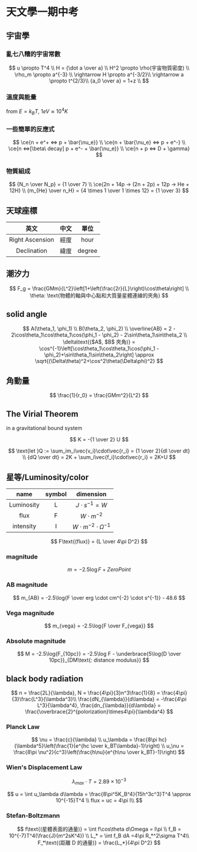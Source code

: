 # 天文學一期中考

## 宇宙學

### 亂七八糟的宇宙常數

$$
u \propto T^4 \\
H = {\dot a \over a} \\
H^2 \propto \rho(宇宙物質密度) \\
\rho_m \propto a^{-3} \\
\rightarrow H \propto a^{-3/2}\\
\rightarrow a \propto t^{2/3}\\
{a_0 \over a} = 1+z \\
$$

### 溫度與能量

from $E = k_BT$, $1eV \approx 10^4K$

### 一些簡單的反應式

$$
\ce{n + e^+ <=> p + \bar{\nu_e}} \\
\ce{n + \bar{\nu_e} <=> p + e^-} \\
\ce{n <=>[\beta\ decay] p + e^- + \bar{\nu_e}} \\
\ce{n + p <=> D + \gamma}
$$

### 物質組成

$$
{N_n \over N_p} = {1 \over 7} \\
\ce{2n + 14p -> (2n + 2p) + 12p -> He + 12H} \\
{m_{He} \over n_H} = {4 \times 1 \over 1 \times 12} = {1 \over 3}
$$

## 天球座標

|      英文       | 中文 |  單位  |
| :-------------: | :--: | :----: |
| Right Ascension | 經度 |  hour  |
|   Declination   | 緯度 | degree |

## 潮汐力

$$
F_g = \frac{GMm}{L^2}\left[1+\left(\frac{2r}{L}\right)\cos\theta\right] \\
\theta: \text{物體的軸與中心點和大質量星體連線的夾角}
$$

## solid angle

$$
A(\theta_1, \phi_1) \\
B(\theta_2, \phi_2) \\
\overline{AB} = 2 - 2\cos\theta_1\cos\theta_1\cos(\phi_1 - \phi_2) - 2\sin\theta_1\sin\theta_2 \\
\delta\text{($A$, $B$ 夾角)} = \cos^{-1}\left[\cos\theta_1\cos\theta_1\cos(\phi_1 - \phi_2)+\sin\theta_1\sin\theta_2\right] \approx \sqrt{(\Delta\theta)^2+\cos^2\theta(\Delta\phi)^2}
$$

## 角動量

$$
\frac{1}{r_0} = \frac{GMm^2}{L^2}
$$

## The Virial Theorem

in a gravitational bound system

$$
K = -{1 \over 2} U
$$

$$
\text{let }Q := \sum_im_i\vec{v_i}\cdot\vec{r_i} = {1 \over 2}{dI \over dt} \\
{dQ \over dt} = 2K + \sum_i\vec{f_i}\cdot\vec{r_i} = 2K+U
$$

## 星等/Luminosity/color

| name       | symbol | dimension                          |
| :---:      | :---:  | :---:                              |
| Luminosity | L      | $J \cdot s^{-1} = W$               |
| flux       | F      | $W \cdot m^{-2}$                   |
| intensity  | I      | $W \cdot m^{-2} \cdot \Omega^{-1}$ |

$$
F\text{(flux)} = {L \over 4\pi D^2}
$$

### magnitude

$$
m = -2.5\log F+ZeroPoint
$$

### AB magnitude

$$
m_{AB} = -2.5\log{F \over erg \cdot cm^{-2} \cdot s^{-1}} - 48.6
$$

### Vega magnitude

$$
m_{vega} = -2.5\log{F \over F_{vega}}
$$

### Absolute magnitude

$$
M = -2.5\log{F_{10pc}} = -2.5\log F - \underbrace{5\log{D \over 10pc}}_{DM\text{: distance modulus}}
$$

## black body radiation
$$
n = \frac{2L}{\lambda}, N = \frac{4\pi}{3}n^3\frac{1}{8} = \frac{4\pi}{3}\frac{L^3}{\lambda^3}\\
\frac{dN_{\lambda}}{d\lambda} = -\frac{4\pi L^3}{\lambda^4}, \frac{dn_{\lambda}}{d\lambda} = \frac{\overbrace{2}^{polorization}\times4\pi}{\lambda^4}
$$

### Planck Law
$$
\nu = \frac{c}{\lambda} \\
u_\lambda = \frac{8\pi hc}{\lambda^5}\left(\frac{1}{e^{hc \over k_BT\lambda}-1}\right) \\
u_\nu = \frac{8\pi \nu^2}{c^3}\left(\frac{h\nu}{e^{h\nu \over k_BT}-1}\right)
$$

### Wien's Displacement Law
$$
\lambda_{max} \cdot T = 2.89\times10^{-3}
$$


$$
u = \int u_\lambda d\lambda = \frac{8\pi^5K_B^4}{15h^3c^3}T^4 \approx 10^{-15}T^4 \\
flux = uc = 4\pi I\\ 
$$

### Stefan-Boltzmann

$$
f\text{(星體表面的通量)} = \int f\cos\theta d\Omega = I\pi \\
f_B = 10^{-7}T^4(\frac{J}{m^2sK^4}) \\
L_* = \int f_B dA =4\pi R_*^2\sigma T^4\\
F_*\text{(距離 D 的通量)} = \frac{L_*}{4\pi D^2}
$$
